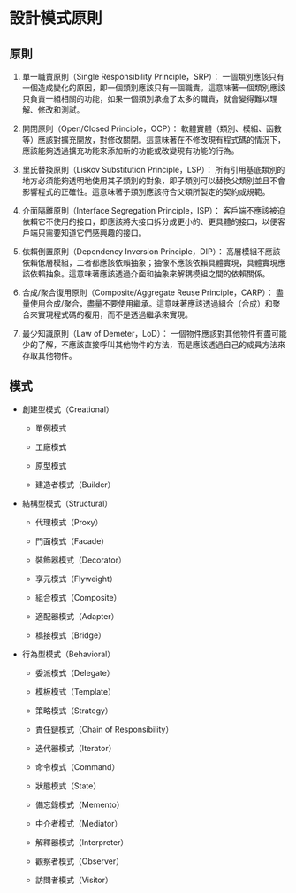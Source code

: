 # 設計模式原則

## 原則

1. 單一職責原則（Single Responsibility Principle，SRP）：
    一個類別應該只有一個造成變化的原因，即一個類別應該只有一個職責。這意味著一個類別應該只負責一組相關的功能，如果一個類別承擔了太多的職責，就會變得難以理解、修改和測試。

2. 開閉原則（Open/Closed Principle，OCP）：
    軟體實體（類別、模組、函數等）應該對擴充開放，對修改關閉。這意味著在不修改現有程式碼的情況下，應該能夠透過擴充功能來添加新的功能或改變現有功能的行為。

3. 里氏替換原則（Liskov Substitution Principle，LSP）：
    所有引用基底類別的地方必須能夠透明地使用其子類別的對象，即子類別可以替換父類別並且不會影響程式的正確性。這意味著子類別應該符合父類所製定的契約或規範。

4. 介面隔離原則（Interface Segregation Principle，ISP）：
    客戶端不應該被迫依賴它不使用的接口，即應該將大接口拆分成更小的、更具體的接口，以便客戶端只需要知道它們感興趣的接口。

5. 依賴倒置原則（Dependency Inversion Principle，DIP）：
    高層模組不應該依賴低層模組，二者都應該依賴抽象；抽像不應該依賴具體實現，具體實現應該依賴抽象。這意味著應該透過介面和抽象來解耦模組之間的依賴關係。

6. 合成/聚合復用原則（Composite/Aggregate Reuse Principle，CARP）：
    盡量使用合成/聚合，盡量不要使用繼承。這意味著應該透過組合（合成）和聚合來實現程式碼的複用，而不是透過繼承來實現。

7. 最少知識原則（Law of Demeter，LoD）：
    一個物件應該對其他物件有盡可能少的了解，不應該直接呼叫其他物件的方法，而是應該透過自己的成員方法來存取其他物件。

## 模式

+ 創建型模式（Creational）

    + 單例模式

    + 工廠模式

    + 原型模式

    + 建造者模式（Builder）

+ 結構型模式（Structural）

    + 代理模式（Proxy）	

    + 門面模式（Facade）	

    + 裝飾器模式（Decorator）

    + 享元模式（Flyweight）

    + 組合模式（Composite）	

    + 適配器模式（Adapter）

    + 橋接模式（Bridge）	

+ 行為型模式（Behavioral）

    + 委派模式（Delegate）	

    + 模板模式（Template）	

    + 策略模式（Strategy）	

    + 責任鏈模式（Chain of Responsibility）	

    + 迭代器模式（Iterator）

    + 命令模式（Command）

    + 狀態模式（State）	

    + 備忘錄模式（Memento）	

    + 中介者模式（Mediator）

    + 解釋器模式（Interpreter）	

    + 觀察者模式（Observer）	

    + 訪問者模式（Visitor）	